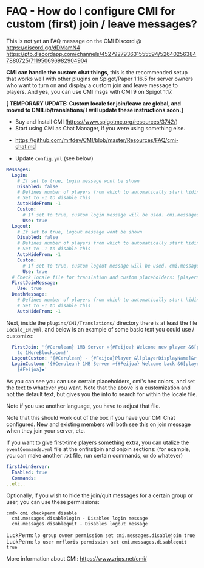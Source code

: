 # FAQ - How do I configure CMI for custom (first) join / leave messages?

This is not yet an FAQ message on the CMI Discord @ https://discord.gg/dDMamN4
https://ptb.discordapp.com/channels/452792793631555594/526402563847880725/711950696982904904

**CMI can handle the custom chat things**, this is the recommended setup that works well with other plugins on Spigot/Paper 1.16.5 for server owners who want to turn on and display a custom join and leave message to players. And yes, you can use CMI msgs with CMI 9 on Spigot 1.17.

**[ TEMPORARY UPDATE: Custom locale for join/leave are global, and moved to CMILib/translations/ I will update these instructions soon.]**

- Buy and Install CMI (<https://www.spigotmc.org/resources/3742/>)
- Start using CMI as Chat Manager, if you were using something else.
 * https://github.com/mrfdev/CMI/blob/master/Resources/FAQ/cmi-chat.md

- Update `config.yml` (see below)
```yaml
Messages:
  Login:
    # If set to true, login message wont be shown
    Disabled: false
    # Defines number of players from which to automatically start hiding join messages
    # Set to -1 to disable this
    AutoHideFrom: -1
    Custom:
      # If set to true, custom login message will be used. cmi.messages.disablelogin can be used to disable message for player
      Use: true
  Logout:
    # If set to true, logout message wont be shown
    Disabled: false
    # Defines number of players from which to automatically start hiding logout messages
    # Set to -1 to disable this
    AutoHideFrom: -1
    Custom:
      # If set to true, custom logout message will be used. cmi.messages.disablequit can be used to disable message for player
      Use: true
  # Check locale file for translation and custom placeholders: [playername], [totalUsers], [onlinePlayers]
  FirstJoinMessage:
    Use: true
  DeathMessage:
    # Defines number of players from which to automatically start hiding death messages
    # Set to -1 to disable this
    AutoHideFrom: -1
```
Next, inside the `plugins/CMI/Translations/` directory there is at least the file `Locale_EN.yml`, and below is an example of some basic text you could use / customize:
```yaml
  FirstJoin: '{#Cerulean} 1MB Server »{#Feijoa} Welcome new player &6[playerDisplayName]{#Feijoa}
    to 1MoreBlock.com!'
  LogoutCustom: '{#Cerulean} - {#Feijoa}Player &l[playerDisplayName]&r {#Feijoa}left.'
  LoginCustom: '{#Cerulean} 1MB Server »{#Feijoa} Welcome back &6[playerDisplayName]
    {#Feijoa}❤'
```
As you can see you can use certain placeholders, cmi's hex colors, and set the text to whatever you want. Note that the above is a customization and not the default text, but gives you the info to search for within the locale file. 

Note if you use another language, you have to adjust that file. 

Note that this should work out of the box if you have your CMI Chat configured. New and existing members will both see this on join  message when they join your server, etc.

If you want to give first-time players something extra, you can utalize the `eventCommands.yml` file at the onfirstjoin and onjoin sections: (for example, you can make another .txt file, run certain commands, or do whatever)
```yaml
firstJoinServer:
  Enabled: true
  Commands:
..etc..
```

Optionally, if you wish to hide the join/quit messages for a certain group or user, you can use these permissions:
```
cmd> cmi checkperm disable
  cmi.messages.disablelogin - Disables login message
  cmi.messages.disablequit - Disables logout message
```
LuckPerm: `lp group owner permission set cmi.messages.disablejoin true`
LuckPerm: `lp user mrfloris permission set cmi.messages.disablequit true`


More information about CMI: https://www.zrips.net/cmi/